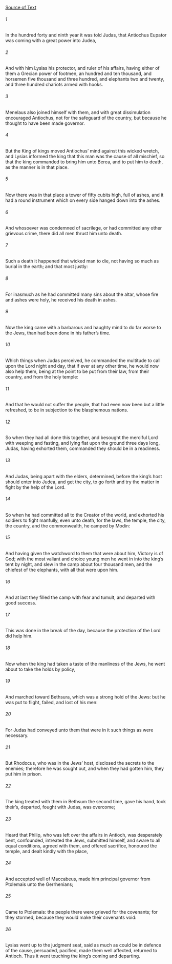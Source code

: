 [Source of Text](https://github.com/scrollmapper/bible_databases_deuterocanonical)

###### 1
In the hundred forty and ninth year it was told Judas, that Antiochus Eupator was coming with a great power into Judea,

###### 2
And with him Lysias his protector, and ruler of his affairs, having either of them a Grecian power of footmen, an hundred and ten thousand, and horsemen five thousand and three hundred, and elephants two and twenty, and three hundred chariots armed with hooks.

###### 3
Menelaus also joined himself with them, and with great dissimulation encouraged Antiochus, not for the safeguard of the country, but because he thought to have been made governor.

###### 4
But the King of kings moved Antiochus’ mind against this wicked wretch, and Lysias informed the king that this man was the cause of all mischief, so that the king commanded to bring him unto Berea, and to put him to death, as the manner is in that place.

###### 5
Now there was in that place a tower of fifty cubits high, full of ashes, and it had a round instrument which on every side hanged down into the ashes.

###### 6
And whosoever was condemned of sacrilege, or had committed any other grievous crime, there did all men thrust him unto death.

###### 7
Such a death it happened that wicked man to die, not having so much as burial in the earth; and that most justly:

###### 8
For inasmuch as he had committed many sins about the altar, whose fire and ashes were holy, he received his death in ashes.

###### 9
Now the king came with a barbarous and haughty mind to do far worse to the Jews, than had been done in his father’s time.

###### 10
Which things when Judas perceived, he commanded the multitude to call upon the Lord night and day, that if ever at any other time, he would now also help them, being at the point to be put from their law, from their country, and from the holy temple:

###### 11
And that he would not suffer the people, that had even now been but a little refreshed, to be in subjection to the blasphemous nations.

###### 12
So when they had all done this together, and besought the merciful Lord with weeping and fasting, and lying flat upon the ground three days long, Judas, having exhorted them, commanded they should be in a readiness.

###### 13
And Judas, being apart with the elders, determined, before the king’s host should enter into Judea, and get the city, to go forth and try the matter in fight by the help of the Lord.

###### 14
So when he had committed all to the Creator of the world, and exhorted his soldiers to fight manfully, even unto death, for the laws, the temple, the city, the country, and the commonwealth, he camped by Modin:

###### 15
And having given the watchword to them that were about him, Victory is of God; with the most valiant and choice young men he went in into the king’s tent by night, and slew in the camp about four thousand men, and the chiefest of the elephants, with all that were upon him.

###### 16
And at last they filled the camp with fear and tumult, and departed with good success.

###### 17
This was done in the break of the day, because the protection of the Lord did help him.

###### 18
Now when the king had taken a taste of the manliness of the Jews, he went about to take the holds by policy,

###### 19
And marched toward Bethsura, which was a strong hold of the Jews: but he was put to flight, failed, and lost of his men:

###### 20
For Judas had conveyed unto them that were in it such things as were necessary.

###### 21
But Rhodocus, who was in the Jews’ host, disclosed the secrets to the enemies; therefore he was sought out, and when they had gotten him, they put him in prison.

###### 22
The king treated with them in Bethsum the second time, gave his hand, took their’s, departed, fought with Judas, was overcome;

###### 23
Heard that Philip, who was left over the affairs in Antioch, was desperately bent, confounded, intreated the Jews, submitted himself, and sware to all equal conditions, agreed with them, and offered sacrifice, honoured the temple, and dealt kindly with the place,

###### 24
And accepted well of Maccabeus, made him principal governor from Ptolemais unto the Gerrhenians;

###### 25
Came to Ptolemais: the people there were grieved for the covenants; for they stormed, because they would make their covenants void:

###### 26
Lysias went up to the judgment seat, said as much as could be in defence of the cause, persuaded, pacified, made them well affected, returned to Antioch. Thus it went touching the king’s coming and departing.